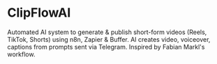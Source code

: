 # ClipFlowAI
Automated AI system to generate &amp; publish short-form videos (Reels, TikTok, Shorts) using n8n, Zapier &amp; Buffer. AI creates video, voiceover, captions from prompts sent via Telegram. Inspired by Fabian Markl's workflow.
